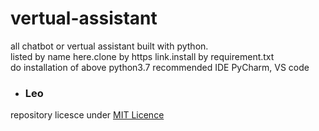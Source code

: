 # vertual-assistant
all chatbot or vertual assistant built with python.<br> 
listed by name here.clone by https link.install by requirement.txt<br>
do installation of above python3.7
recommended IDE PyCharm, VS code
<ul>
  <li><h3>Leo</h3></li>
  </ul>
  
  repository licesce under <a href="https://github.com/tirtharajsinha/vertual-assistant/blob/main/LICENSE">MIT Licence</a>
